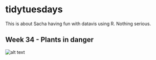 # tidytuesdays
 This is about Sacha having fun with datavis using R. Nothing serious.

## Week 34 - Plants in danger
![alt text](https://github.com/sachasiani/tidytuesday/figs/w34.png "Week34")
